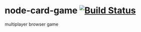 node-card-game [![Build Status](https://travis-ci.org/leonardiwagner/node-card-game.svg)](https://travis-ci.org/leonardiwagner/node-card-game)
==============
multiplayer browser game
